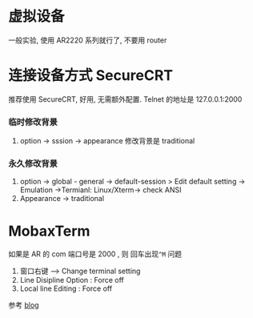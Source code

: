 # 虚拟设备

一般实验, 使用 AR2220 系列就行了, 不要用 router



# 连接设备方式 SecureCRT
推荐使用 SecureCRT, 好用, 无需额外配置. 
Telnet 的地址是 127.0.0.1:2000



### 临时修改背景
1. option -> sssion -> appearance 修改背景是 traditional
### 永久修改背景
1. option -> global - general -> default-session > Edit default setting -> Emulation ->Termianl: Linux/Xterm-> check ANSI
2. Appearance -> traditional



# MobaxTerm

如果是 AR 的 com 端口号是 2000 , 则
回车出现`^M` 问题
1. 窗口右键 --> Change terminal setting 
2. Line Disipline Option : Force off
3. Local line Editing : Force off

参考 [blog](https://www.bilibili.com/read/cv15658602)
